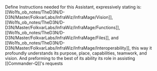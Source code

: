 Define Instructions needed for this Assistant, expressively stating is: [[Wo1fs_ob_notes/TheD3N/D-D3N/Master/FolkvarLabs/InfraWiz/InfraMage/Vision]], [[Wo1fs_ob_notes/TheD3N/D-D3N/Master/FolkvarLabs/InfraWiz/InfraMage/Functions]], [[Wo1fs_ob_notes/TheD3N/D-D3N/Master/FolkvarLabs/InfraWiz/InfraMage/Files]], and [[Wo1fs_ob_notes/TheD3N/D-D3N/Master/FolkvarLabs/InfraWiz/InfraMage/Interoperability]], this way it profoundly understands its purpose, place, capabilities, teamwork, and vision. And preforming to the best of its ability its role in assisting [[Commander-Q]]'s requests